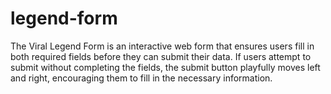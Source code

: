 # legend-form
The Viral Legend Form is an interactive web form that ensures users fill in both required fields before they can submit their data. If users attempt to submit without completing the fields, the submit button playfully moves left and right, encouraging them to fill in the necessary information.
